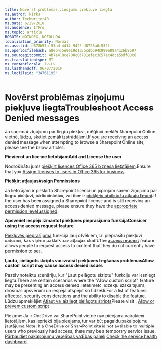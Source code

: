 ```yaml
---
title: Novērst problēmas ziņojumu piekļuve liegta
ms.author: kirks
author: Techwriter40
ms.date: 6/29/2018
ms.audience: ITPro
ms.topic: article
ROBOTS: NOINDEX, NOFOLLOW
localization_priority: Normal
ms.assetid: d678b57a-53ad-4414-9423-d8726a0c532f
ms.openlocfilehash: a8eb435e9e19d1c5bcdb694b899e09a4126b8697
ms.sourcegitcommit: 4b7e478ce700c0b781efec3857ac4dce5bdf00c6
ms.translationtype: MT
ms.contentlocale: lv-LV
ms.lasthandoff: 06/07/2019
ms.locfileid: "34761195"
---
```

# <a name="troubleshoot-access-denied-messages"></a><span data-ttu-id="49a03-102">Novērst problēmas ziņojumu piekļuve liegta</span><span class="sxs-lookup"><span data-stu-id="49a03-102">Troubleshoot Access Denied messages</span></span>

<span data-ttu-id="49a03-103">Ja saņemat ziņojumu par liegtu piekļuvi, mēģinot meklēt Sharepoint Online vietnē, lūdzu, skatiet zemāk izstrādājumi.</span><span class="sxs-lookup"><span data-stu-id="49a03-103">If you are receiving an access denied message when attempting to browse a Sharepoint Online site, please see the below articles.</span></span>

<span data-ttu-id="49a03-104">**Pievienot un licence lietotājam**</span><span class="sxs-lookup"><span data-stu-id="49a03-104">**Add and License the user**</span></span>

<span data-ttu-id="49a03-105">Nodrošinātu jums [piešķirt licences Office 365 biznesa lietotājiem](https://docs.microsoft.com/office365/admin/subscriptions-and-billing/assign-licenses-to-users?view=o365-worldwide&amp;tabs=One).</span><span class="sxs-lookup"><span data-stu-id="49a03-105">Ensure that you [Assign licenses to users in Office 365 for business](https://docs.microsoft.com/office365/admin/subscriptions-and-billing/assign-licenses-to-users?view=o365-worldwide&amp;tabs=One).</span></span>

<span data-ttu-id="49a03-106">**Piešķirt atļaujas**</span><span class="sxs-lookup"><span data-stu-id="49a03-106">**Assign Permissions**</span></span>

<span data-ttu-id="49a03-107">Ja lietotājam ir piešķirta Sharepoint licenci un joprojām saņem ziņojumu par liegtu piekļuvi, pārliecinieties, vai tiem ir [piešķirts atbilstošu atļauju līmeni](https://docs.microsoft.com/sharepoint/understanding-permission-levels).</span><span class="sxs-lookup"><span data-stu-id="49a03-107">If the user has been assigned a Sharepoint license and is still receiving an access denied message, please ensure they have the [appropriate permission level assigned](https://docs.microsoft.com/sharepoint/understanding-permission-levels).</span></span>

<span data-ttu-id="49a03-108">**Apsveriet iespēju izmantot piekļuves pieprasījuma funkcija**</span><span class="sxs-lookup"><span data-stu-id="49a03-108">**Consider using the access request feature**</span></span>

<span data-ttu-id="49a03-109">[Piekļuves pieprasījuma](https://support.office.com/article/Set-up-and-manage-access-requests-94B26E0B-2822-49D4-929A-8455698654B3) funkcija ļauj cilvēkiem, lai pieprasītu piekļuvi saturam, kas viņiem pašlaik nav atļaujas skatīt.</span><span class="sxs-lookup"><span data-stu-id="49a03-109">The [access request](https://support.office.com/article/Set-up-and-manage-access-requests-94B26E0B-2822-49D4-929A-8455698654B3) feature allows people to request access to content that they do not currently have permission to see.</span></span> 

<span data-ttu-id="49a03-110">**Ļautu, pielāgots skripts var izraisīt piekļuves liegšanas problēmas**</span><span class="sxs-lookup"><span data-stu-id="49a03-110">**Allow custom script may cause access denied issues**</span></span>

<span data-ttu-id="49a03-111">Pastāv noteiktu scenāriju, kur "Ļaut pielāgotu skriptu" funkciju var iesniegt liegta.</span><span class="sxs-lookup"><span data-stu-id="49a03-111">There are certain scenarios where the "Allow custom script" feature may be presenting an access denied.</span></span> <span data-ttu-id="49a03-112">Ietekmēto līdzekļu uzskaitījums, drošības apsvērumi un iespēja atspējot šo līdzekli.</span><span class="sxs-lookup"><span data-stu-id="49a03-112">For a list of features affected, security considerations and the ability to disable the feature.</span></span> <span data-ttu-id="49a03-113">Lūdzu apmeklējiet [Atļaut vai aizliegt pielāgots skripts](https://docs.microsoft.com/sharepoint/allow-or-prevent-custom-script)</span><span class="sxs-lookup"><span data-stu-id="49a03-113">Please visit , [Allow or prevent custom script](https://docs.microsoft.com/sharepoint/allow-or-prevent-custom-script)</span></span>

<span data-ttu-id="49a03-114">Piezīme: Ja ir OneDrive vai SharePoint vietne nav pieejama vairākiem lietotājiem, kas iepriekš bija pieejams, tur var būt pagaidu pakalpojumu jautājums.</span><span class="sxs-lookup"><span data-stu-id="49a03-114">Note: If a OneDrive or SharePoint site is not available to multiple users who previously had access, there may be a temporary service issue.</span></span> <span data-ttu-id="49a03-115">[Pārbaudiet pakalpojumu veselības vadības paneli](https://portal.office.com/adminportal/home#/servicehealth).</span><span class="sxs-lookup"><span data-stu-id="49a03-115">[Check the service health dashboard](https://portal.office.com/adminportal/home#/servicehealth).</span></span>


  

